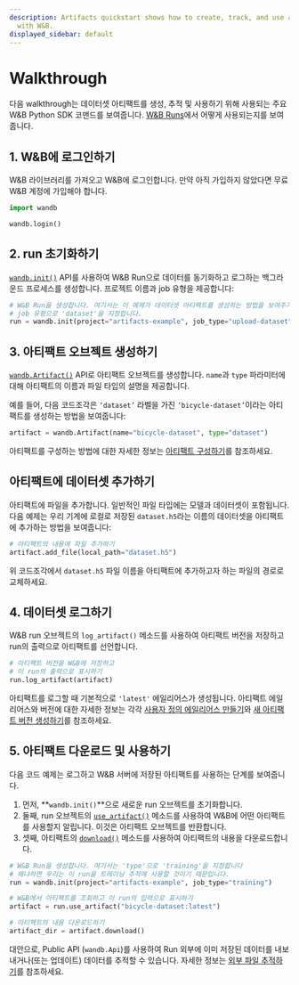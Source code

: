 ```yaml
---
description: Artifacts quickstart shows how to create, track, and use a dataset artifact
  with W&B.
displayed_sidebar: default
---
```


# Walkthrough

<head>
  <title>연습</title>
</head>

다음 walkthrough는 데이터셋 아티팩트를 생성, 추적 및 사용하기 위해 사용되는 주요 W&B Python SDK 코맨드를 보여줍니다. [W&B Runs](../runs/intro.md)에서 어떻게 사용되는지를 보여줍니다.

## 1. W&B에 로그인하기

W&B 라이브러리를 가져오고 W&B에 로그인합니다. 만약 아직 가입하지 않았다면 무료 W&B 계정에 가입해야 합니다.

```python
import wandb

wandb.login()
```

## 2. run 초기화하기

[`wandb.init()`](../../ref/python/init.md) API를 사용하여 W&B Run으로 데이터를 동기화하고 로그하는 백그라운드 프로세스를 생성합니다. 프로젝트 이름과 job 유형을 제공합니다:

```python
# W&B Run을 생성합니다. 여기서는 이 예제가 데이터셋 아티팩트를 생성하는 방법을 보여주기 때문에
# job 유형으로 'dataset'을 지정합니다.
run = wandb.init(project="artifacts-example", job_type="upload-dataset")
```

## 3. 아티팩트 오브젝트 생성하기

[`wandb.Artifact()`](../../ref/python/artifact.md) API로 아티팩트 오브젝트를 생성합니다. `name`과 `type` 파라미터에 대해 아티팩트의 이름과 파일 타입의 설명을 제공합니다.

예를 들어, 다음 코드조각은 `‘dataset’` 라벨을 가진 `‘bicycle-dataset’`이라는 아티팩트를 생성하는 방법을 보여줍니다:

```python
artifact = wandb.Artifact(name="bicycle-dataset", type="dataset")
```

아티팩트를 구성하는 방법에 대한 자세한 정보는 [아티팩트 구성하기](./construct-an-artifact.md)를 참조하세요.

## 아티팩트에 데이터셋 추가하기

아티팩트에 파일을 추가합니다. 일반적인 파일 타입에는 모델과 데이터셋이 포함됩니다. 다음 예제는 우리 기계에 로컬로 저장된 `dataset.h5`라는 이름의 데이터셋을 아티팩트에 추가하는 방법을 보여줍니다:

```python
# 아티팩트의 내용에 파일 추가하기
artifact.add_file(local_path="dataset.h5")
```

위 코드조각에서 `dataset.h5` 파일 이름을 아티팩트에 추가하고자 하는 파일의 경로로 교체하세요.

## 4. 데이터셋 로그하기

W&B run 오브젝트의 `log_artifact()` 메소드를 사용하여 아티팩트 버전을 저장하고 run의 출력으로 아티팩트를 선언합니다.

```python
# 아티팩트 버전을 W&B에 저장하고
# 이 run의 출력으로 표시하기
run.log_artifact(artifact)
```

아티팩트를 로그할 때 기본적으로 `'latest'` 에일리어스가 생성됩니다. 아티팩트 에일리어스와 버전에 대한 자세한 정보는 각각 [사용자 정의 에일리어스 만들기](./create-a-custom-alias.md)와 [새 아티팩트 버전 생성하기](./create-a-new-artifact-version.md)를 참조하세요.

## 5. 아티팩트 다운로드 및 사용하기

다음 코드 예제는 로그하고 W&B 서버에 저장된 아티팩트를 사용하는 단계를 보여줍니다.

1. 먼저, **`wandb.init()`**으로 새로운 run 오브젝트를 초기화합니다.
2. 둘째, run 오브젝트의 [`use_artifact()`](../../ref/python/run.md#use_artifact) 메소드를 사용하여 W&B에 어떤 아티팩트를 사용할지 알립니다. 이것은 아티팩트 오브젝트를 반환합니다.
3. 셋째, 아티팩트의 [`download()`](../../ref/python/artifact.md#download) 메소드를 사용하여 아티팩트의 내용을 다운로드합니다.

```python
# W&B Run을 생성합니다. 여기서는 'type'으로 'training'을 지정합니다
# 왜냐하면 우리는 이 run을 트레이닝 추적에 사용할 것이기 때문입니다.
run = wandb.init(project="artifacts-example", job_type="training")

# W&B에서 아티팩트를 조회하고 이 run의 입력으로 표시하기
artifact = run.use_artifact("bicycle-dataset:latest")

# 아티팩트의 내용 다운로드하기
artifact_dir = artifact.download()
```

대안으로, Public API (`wandb.Api`)를 사용하여 Run 외부에 이미 저장된 데이터를 내보내거나(또는 업데이트) 데이터를 추적할 수 있습니다. 자세한 정보는 [외부 파일 추적하기](./track-external-files.md)를 참조하세요.